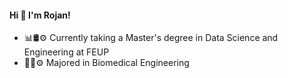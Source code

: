 #### Hi 👋 I'm Rojan!
<!--
### 

, Olá, Salam, Halo, Bonjour, Hola, Ciao, Salut

**RojanAsl/RojanAsl** is a ✨ _special_ ✨ repository because its `README.md` (this file) appears on your GitHub profile.

Here are some ideas to get you started:

- 🔭 I’m currently working on ...
- 🌱 I’m currently learning ...
- 👯 I’m looking to collaborate on ...
- 🤔 I’m looking for help with ...
- 💬 Ask me about ...
- 📫 How to reach me: ...
- 😄 Pronouns: ...
- ⚡ Fun fact: ...
-->

- 📊🛢⚙️ Currently taking a Master's degree in Data Science and Engineering at FEUP 
- 🧬🦾⚙️ Majored in Biomedical Engineering
